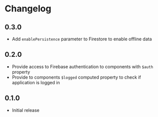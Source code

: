 # Changelog

## 0.3.0

* Add `enablePersistence` parameter to Firestore to enable offline data

## 0.2.0

* Provide access to Firebase authentication to components with `$auth` property
* Provide to components `$logged` computed property to check if application is logged in

## 0.1.0

* Initial release